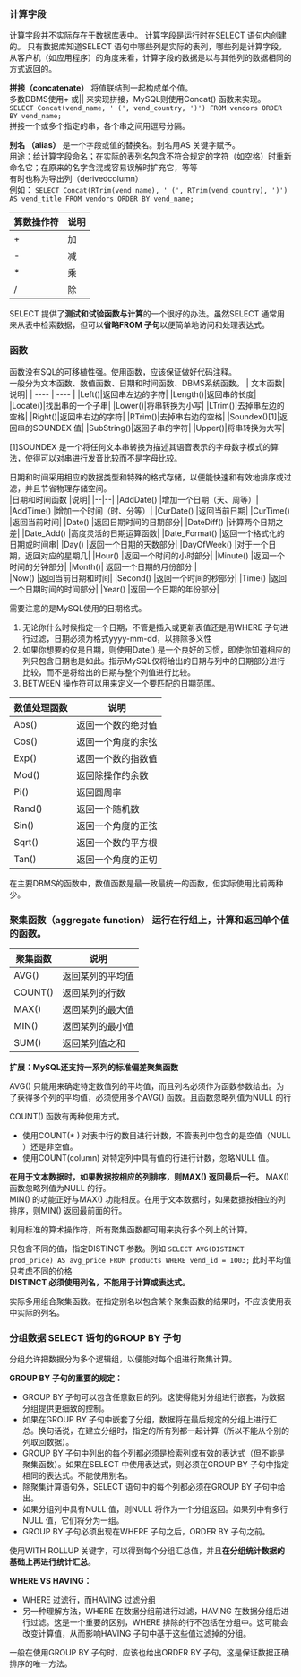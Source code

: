 ### 计算字段
计算字段并不实际存在于数据库表中。
计算字段是运行时在SELECT 语句内创建的。
只有数据库知道SELECT 语句中哪些列是实际的表列，哪些列是计算字段。
从客户机（如应用程序）的角度来看，计算字段的数据是以与其他列的数据相同的方式返回的。

**拼接（concatenate）** 将值联结到一起构成单个值。  
多数DBMS使用+ 或|| 来实现拼接，MySQL则使用Concat() 函数来实现。  
`SELECT Concat(vend_name, ' (', vend_country, ')')
FROM vendors
ORDER BY vend_name;`  
拼接一个或多个指定的串，各个串之间用逗号分隔。

**别名 （alias）** 是一个字段或值的替换名。别名用AS 关键字赋予。  
用途：给计算字段命名；在实际的表列名包含不符合规定的字符（如空格）时重新命名它；在原来的名字含混或容易误解时扩充它，等等  
有时也称为导出列（derivedcolumn）  
例如：
`SELECT Concat(RTrim(vend_name), ' (', RTrim(vend_country), ')') AS
vend_title
FROM vendors
ORDER BY vend_name;`

|算数操作符|说明|
|----|----|
|+|加|
|-|减|
|* |乘|
|/ |除|

SELECT 提供了**测试和试验函数与计算**的一个很好的办法。虽然SELECT 通常用来从表中检索数据，但可以**省略FROM 子句**以便简单地访问和处理表达式。

### 函数
函数没有SQL的可移植性强。使用函数，应该保证做好代码注释。  
一般分为文本函数、数值函数、日期和时间函数、DBMS系统函数。
| 文本函数|说明|
| ---- | ---- |
|Left()|返回串左边的字符|
|Length()|返回串的长度|
|Locate()|找出串的一个子串|
|Lower()|将串转换为小写|
|LTrim()|去掉串左边的空格|
|Right()|返回串右边的字符|
|RTrim()|去掉串右边的空格|
|Soundex()[1]|返回串的SOUNDEX 值|
|SubString()|返回子串的字符|
|Upper()|将串转换为大写|

[1]SOUNDEX 是一个将任何文本串转换为描述其语音表示的字母数字模式的算法，使得可以对串进行发音比较而不是字母比较。

日期和时间采用相应的数据类型和特殊的格式存储，以便能快速和有效地排序或过滤，并且节省物理存储空间。  
|日期和时间函数	|说明|
|--|--|
|AddDate()	|增加一个日期（天、周等）|
|AddTime()	|增加一个时间（时、分等）|
|CurDate()	|返回当前日期|
|CurTime()	|返回当前时间|
|Date()	|返回日期时间的日期部分|
|DateDiff()	|计算两个日期之差|
|Date_Add()	|高度灵活的日期运算函数|
|Date_Format()	|返回一个格式化的日期或时间串|
|Day()	|返回一个日期的天数部分|
|DayOfWeek()	|对于一个日期，返回对应的星期几|
|Hour()	|返回一个时间的小时部分|
|Minute()	|返回一个时间的分钟部分|
|Month()|	返回一个日期的月份部分 |  
|Now()	|返回当前日期和时间|
|Second()	|返回一个时间的秒部分|
|Time()	|返回一个日期时间的时间部分|
|Year()	|返回一个日期的年份部分|

需要注意的是MySQL使用的日期格式。
1. 无论你什么时候指定一个日期，不管是插入或更新表值还是用WHERE 子句进行过滤，日期必须为格式yyyy-mm-dd，以排除多义性
2. 如果你想要的仅是日期，则使用Date() 是一个良好的习惯，即使你知道相应的列只包含日期也是如此。指示MySQL仅将给出的日期与列中的日期部分进行比较，而不是将给出的日期与整个列值进行比较。
3. BETWEEN 操作符可以用来定义一个要匹配的日期范围。

|数值处理函数	|说明|
|--|--|
|Abs()	|返回一个数的绝对值|
|Cos()	|返回一个角度的余弦|
|Exp()	|返回一个数的指数值|
|Mod()	|返回除操作的余数|
|Pi()	|返回圆周率|
|Rand()	|返回一个随机数|
|Sin()	|返回一个角度的正弦|
|Sqrt()	|返回一个数的平方根|
|Tan()	|返回一个角度的正切|

在主要DBMS的函数中，数值函数是最一致最统一的函数，但实际使用比前两种少。

### 聚集函数（aggregate function） 运行在行组上，计算和返回单个值的函数。
|聚集函数	|说明  |
|--|--|
|AVG()	|返回某列的平均值|
|COUNT()	|返回某列的行数|
|MAX()	|返回某列的最大值|
|MIN()	|返回某列的最小值|
|SUM()	|返回某列值之和|

**扩展：MySQL还支持一系列的标准偏差聚集函数**

AVG() 只能用来确定特定数值列的平均值，而且列名必须作为函数参数给出。为了获得多个列的平均值，必须使用多个AVG() 函数。且函数忽略列值为NULL 的行

COUNT() 函数有两种使用方式。
- 使用COUNT(* ) 对表中行的数目进行计数，不管表列中包含的是空值（NULL ）还是非空值。
- 使用COUNT(column) 对特定列中具有值的行进行计数，忽略NULL 值。

**在用于文本数据时，如果数据按相应的列排序，则MAX() 返回最后一行。** MAX() 函数忽略列值为NULL 的行。  
MIN() 的功能正好与MAX() 功能相反。在用于文本数据时，如果数据按相应的列排序，则MIN() 返回最前面的行。

利用标准的算术操作符，所有聚集函数都可用来执行多个列上的计算。

只包含不同的值，指定DISTINCT 参数。例如
`SELECT AVG(DISTINCT prod_price) AS avg_price
FROM products
WHERE vend_id = 1003;`
此时平均值只考虑不同的价格  
**DISTINCT 必须使用列名，不能用于计算或表达式。**

实际多用组合聚集函数。在指定别名以包含某个聚集函数的结果时，不应该使用表中实际的列名。

### 分组数据 SELECT 语句的GROUP BY 子句
分组允许把数据分为多个逻辑组，以便能对每个组进行聚集计算。

**GROUP BY 子句的重要的规定：**
- GROUP BY 子句可以包含任意数目的列。这使得能对分组进行嵌套，为数据分组提供更细致的控制。
- 如果在GROUP BY 子句中嵌套了分组，数据将在最后规定的分组上进行汇总。换句话说，在建立分组时，指定的所有列都一起计算（所以不能从个别的列取回数据）。
- GROUP BY 子句中列出的每个列都必须是检索列或有效的表达式（但不能是聚集函数）。如果在SELECT 中使用表达式，则必须在GROUP BY 子句中指定相同的表达式。不能使用别名。
- 除聚集计算语句外，SELECT 语句中的每个列都必须在GROUP BY 子句中给出。
- 如果分组列中具有NULL 值，则NULL 将作为一个分组返回。如果列中有多行NULL 值，它们将分为一组。
- GROUP BY 子句必须出现在WHERE 子句之后，ORDER BY 子句之前。

 使用WITH ROLLUP 关键字，可以得到每个分组汇总值，并且**在分组统计数据的基础上再进行统计汇总**。
 
 **WHERE VS HAVING：**
 - WHERE 过滤行，而HAVING 过滤分组
 - 另一种理解方法，WHERE 在数据分组前进行过滤，HAVING 在数据分组后进行过滤。这是一个重要的区别，WHERE 排除的行不包括在分组中。这可能会改变计算值，从而影响HAVING 子句中基于这些值过滤掉的分组。

一般在使用GROUP BY 子句时，应该也给出ORDER BY 子句。这是保证数据正确排序的唯一方法。
 
